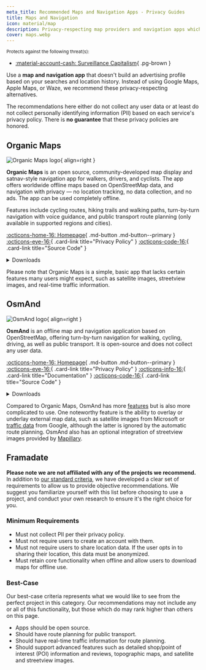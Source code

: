 ```yaml
---
meta_title: Recommended Maps and Navigation Apps - Privacy Guides
title: Maps and Navigation
icon: material/map
description: Privacy-respecting map providers and navigation apps which don't build an advertising profile based on your searches and locations.
cover: maps.webp
---
```


<small>Protects against the following threat(s):</small>

- [:material-account-cash: Surveillance Capitalism](basics/common-threats.md#surveillance-as-a-business-model){ .pg-brown }

Use a **map and navigation app** that doesn't build an advertising profile based on your searches and location history. Instead of using Google Maps, Apple Maps, or Waze, we recommend these privacy-respecting alternatives.

The recommendations here either do not collect any user data or at least do not collect personally identifying information (PII) based on each service's privacy policy. There is **no guarantee** that these privacy policies are honored.

## Organic Maps

<div class="admonition recommendation" markdown>

![Organic Maps logo](assets/img/maps/organic-maps.svg){ align=right }

**Organic Maps** is an open source, community-developed map display and satnav-style navigation app for walkers, drivers, and cyclists. The app offers worldwide offline maps based on OpenStreetMap data, and navigation with privacy — no location tracking, no data collection, and no ads. The app can be used completely offline.

Features include cycling routes, hiking trails and walking paths, turn-by-turn navigation with voice guidance, and public transport route planning (only available in supported regions and cities).

[:octicons-home-16: Homepage](https://organicmaps.app){ .md-button .md-button--primary }
[:octicons-eye-16:](https://organicmaps.app/privacy){ .card-link title="Privacy Policy" }
[:octicons-code-16:](https://github.com/organicmaps/organicmaps){ .card-link title="Source Code" }

<details class="downloads" markdown><summary>Downloads</summary>

- [:simple-github: GitHub](https://github.com/organicmaps/organicmaps)
- [:simple-googleplay: Google Play](https://play.google.com/store/apps/details?id=app.organicmaps)
- [:simple-appstore: App Store](https://apps.apple.com/app/organic-maps/id1567437057)
- [:simple-linux: Linux](https://flathub.org/apps/app.organicmaps.desktop)

</details>

</div>

Please note that Organic Maps is a simple, basic app that lacks certain features many users might expect, such as satellite images, streetview images, and real-time traffic information.

## OsmAnd

<div class="admonition recommendation" markdown>

![OsmAnd logo](assets/img/maps/osmand.svg){ align=right }

**OsmAnd** is an offline map and navigation application based on OpenStreetMap, offering turn-by-turn navigation for walking, cycling, driving, as well as public transport. It is open-source and does not collect any user data.

[:octicons-home-16: Homepage](https://osmand.net){ .md-button .md-button--primary }
[:octicons-eye-16:](https://osmand.net/docs/legal/privacy-policy){ .card-link title="Privacy Policy" }
[:octicons-info-16:](https://osmand.net/docs/intro){ .card-link title="Documentation" }
[:octicons-code-16:](https://github.com/osmandapp){ .card-link title="Source Code" }

<details class="downloads" markdown><summary>Downloads</summary>

- [:simple-googleplay: Google Play](https://play.google.com/store/apps/details?id=net.osmand)
- [:simple-android: Android](https://osmand.net/docs/versions/free-versions)
- [:simple-appstore: App Store](https://apps.apple.com/us/app/osmand-maps-travel-navigate/id934850257)

</details>

</div>

Compared to Organic Maps, OsmAnd has more [features](https://wiki.openstreetmap.org/wiki/OsmAnd#Features) but is also more complicated to use. One noteworthy feature is the ability to overlay or underlay external map data, such as satellite images from Microsoft or [traffic data](https://web.archive.org/web/20211203063453/http://themm.net/public/osmand_traffic) from Google, although the latter is ignored by the automatic route planning. OsmAnd also has an optional integration of streetview images provided by [Mapillary](https://mapillary.com).

## Framadate

**Please note we are not affiliated with any of the projects we recommend.** In addition to [our standard criteria](about/criteria.md), we have developed a clear set of requirements to allow us to provide objective recommendations. We suggest you familiarize yourself with this list before choosing to use a project, and conduct your own research to ensure it's the right choice for you.

### Minimum Requirements

- Must not collect PII per their privacy policy.
- Must not require users to create an account with them.
- Must not require users to share location data. If the user opts in to sharing their location, this data must be anonymized.
- Must retain core functionality when offline and allow users to download maps for offline use.

### Best-Case

Our best-case criteria represents what we would like to see from the perfect project in this category. Our recommendations may not include any or all of this functionality, but those which do may rank higher than others on this page.

- Apps should be open source.
- Should have route planning for public transport.
- Should have real-time traffic information for route planning.
- Should support advanced features such as detailed shop/point of interest (POI) information and reviews, topographic maps, and satellite and streetview images.
